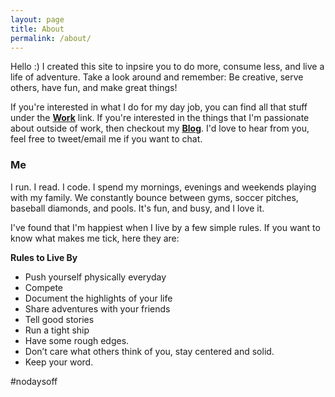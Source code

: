 ```yaml
---
layout: page
title: About
permalink: /about/
---
```

Hello :) I created this site to inpsire you to do more, consume less, and live a life of adventure. Take a look around and remember: Be creative, serve others, have fun, and make great things!

If you're interested in what I do for my day job, you can find all that stuff under the **[Work](/work/)** link.  If you're interested in the things that I'm passionate about outside of work, then checkout my **[Blog](/)**.  I'd love to hear from you, feel free to tweet/email me if you want to chat.


### Me
I run.  I read. I code. I spend my mornings, evenings and weekends playing with my family.  We constantly bounce between gyms, soccer pitches, baseball diamonds, and pools.  It's fun, and busy, and I love it.

I've found that I'm happiest when I live by a few simple rules.  If you want to know what makes me tick, here they are:

**Rules to Live By**

- Push yourself physically everyday
- Compete
- Document the highlights of your life
- Share adventures with your friends
- Tell good stories
- Run a tight ship
- Have some rough edges.
- Don’t care what others think of you, stay centered and solid.
- Keep your word.


\#nodaysoff
